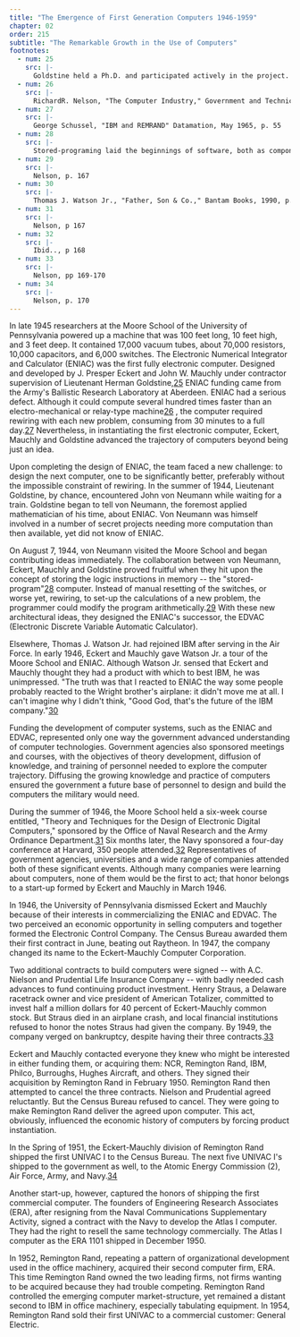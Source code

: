 ```yaml
---
title: "The Emergence of First Generation Computers 1946-1959"
chapter: 02
order: 215
subtitle: "The Remarkable Growth in the Use of Computers"
footnotes:
  - num: 25
    src: |-
      Goldstine held a Ph.D. and participated actively in the project.
  - num: 26
    src: |-
      RichardR. Nelson, "The Computer Industry," Government and Technical Progress: A Cross-Industry Analysis," Pergammon Press, 1982, p. 165
  - num: 27
    src: |-
      George Schussel, "IBM and REMRAND" Datamation, May 1965, p. 55
  - num: 28
    src: |-
      Stored-programing laid the beginnings of software, both as component and architecture.
  - num: 29
    src: |-
      Nelson, p. 167
  - num: 30
    src: |-
      Thomas J. Watson Jr., "Father, Son & Co.," Bantam Books, 1990, p.143
  - num: 31
    src: |-
      Nelson, p 167
  - num: 32
    src: |-
      Ibid.., p 168
  - num: 33
    src: |-
      Nelson, pp 169-170
  - num: 34
    src: |-
      Nelson, p. 170
---
```


In late 1945 researchers at the Moore School of the University of Pennsylvania powered up a machine that was 100 feet long, 10 feet high, and 3 feet deep. It contained 17,000 vacuum tubes, about 70,000 resistors, 10,000 capacitors, and 6,000 switches. The Electronic Numerical Integrator and Calculator (ENIAC) was the first fully electronic computer. Designed and developed by J. Presper Eckert and John W. Mauchly under contractor supervision of Lieutenant Herman Goldstine,<a name="fnloc25" href="#fn25">25</a> ENIAC funding came from the Army's Ballistic Research Laboratory at Aberdeen. ENIAC had a serious defect. Although it could compute several hundred times faster than an electro-mechanical or relay-type machine<a name="fnloc26" href="#fn26">26</a> , the computer required rewiring with each new problem, consuming from 30 minutes to a full day.<a name="fnloc27" href="#fn27">27</a> Nevertheless, in instantiating the first electronic computer, Eckert, Mauchly and Goldstine advanced the trajectory of computers beyond being just an idea.

Upon completing the design of ENIAC, the team faced a new challenge: to design the next computer, one to be significantly better, preferably without the impossible constraint of rewiring. In the summer of 1944, Lieutenant Goldstine, by chance, encountered John von Neumann while waiting for a train. Goldstine began to tell von Neumann, the foremost applied mathematician of his time, about ENIAC. Von Neumann was himself involved in a number of secret projects needing more computation than then available, yet did not know of ENIAC.

On August 7, 1944, von Neumann visited the Moore School and began contributing ideas immediately. The collaboration between von Neumann, Eckert, Mauchly and Goldstine proved fruitful when they hit upon the concept of storing the logic instructions in memory -- the "stored-program"<a name="fnloc28" href="#fn28">28</a> computer. Instead of manual resetting of the switches, or worse yet, rewiring, to set-up the calculations of a new problem, the programmer could modify the program arithmetically.<a name="fnloc29" href="#fn29">29</a> With these new architectural ideas, they designed the ENIAC's successor, the EDVAC (Electronic Discrete Variable Automatic Calculator).

Elsewhere, Thomas J. Watson Jr. had rejoined IBM after serving in the Air Force. In early 1946, Eckert and Mauchly gave Watson Jr. a tour of the Moore School and ENIAC. Although Watson Jr. sensed that Eckert and Mauchly thought they had a product with which to best IBM, he was unimpressed. "The truth was that I reacted to ENIAC the way some people probably reacted to the Wright brother's airplane: it didn't move me at all. I can't imagine why I didn't think, "Good God, that's the future of the IBM company."<a name="fnloc30" href="#fn30">30</a> 

Funding the development of computer systems, such as the ENIAC and EDVAC, represented only one way the government advanced understanding of computer technologies. Government agencies also sponsored meetings and courses, with the objectives of theory development, diffusion of knowledge, and training of personnel needed to explore the computer trajectory. Diffusing the growing knowledge and practice of computers ensured the government a future base of personnel to design and build the computers the military would need.

During the summer of 1946, the Moore School held a six-week course entitled, "Theory and Techniques for the Design of Electronic Digital Computers," sponsored by the Office of Naval Research and the Army Ordinance Department.<a name="fnloc31" href="#fn31">31</a> Six months later, the Navy sponsored a four-day conference at Harvard, 350 people attended.<a name="fnloc32" href="#fn32">32</a> Representatives of government agencies, universities and a wide range of companies attended both of these significant events. Although many companies were learning about computers, none of them would be the first to act; that honor belongs to a start-up formed by Eckert and Mauchly in March 1946.

In 1946, the University of Pennsylvania dismissed Eckert and Mauchly because of their interests in commercializing the ENIAC and EDVAC. The two perceived an economic opportunity in selling computers and together formed the Electronic Control Company. The Census Bureau awarded them their first contract in June, beating out Raytheon. In 1947, the company changed its name to the Eckert-Mauchly Computer Corporation.

Two additional contracts to build computers were signed -- with A.C. Nielson and Prudential Life Insurance Company -- with badly needed cash advances to fund continuing product investment. Henry Straus, a Delaware racetrack owner and vice president of American Totalizer, committed to invest half a million dollars for 40 percent of Eckert-Mauchly common stock. But Straus died in an airplane crash, and local financial institutions refused to honor the notes Straus had given the company. By 1949, the company verged on bankruptcy, despite having their three contracts.<a name="fnloc33" href="#fn33">33</a> 

Eckert and Mauchly contacted everyone they knew who might be interested in either funding them, or acquiring them: NCR, Remington Rand, IBM, Philco, Burroughs, Hughes Aircraft, and others. They signed their acquisition by Remington Rand in February 1950. Remington Rand then attempted to cancel the three contracts. Nielson and Prudential agreed reluctantly. But the Census Bureau refused to cancel. They were going to make Remington Rand deliver the agreed upon computer. This act, obviously, influenced the economic history of computers by forcing product instantiation.

In the Spring of 1951, the Eckert-Mauchly division of Remington Rand shipped the first UNIVAC I to the Census Bureau. The next five UNIVAC I's shipped to the government as well, to the Atomic Energy Commission (2), Air Force, Army, and Navy.<a name="fnloc34" href="#fn34">34</a> 

Another start-up, however, captured the honors of shipping the first commercial computer. The founders of Engineering Research Associates (ERA), after resigning from the Naval Communications Supplementary Activity, signed a contract with the Navy to develop the Atlas I computer. They had the right to resell the same technology commercially. The Atlas I computer as the ERA 1101 shipped in December 1950.

In 1952, Remington Rand, repeating a pattern of organizational development used in the office machinery, acquired their second computer firm, ERA. This time Remington Rand owned the two leading firms, not firms wanting to be acquired because they had trouble competing. Remington Rand controlled the emerging computer market-structure, yet remained a distant second to IBM in office machinery, especially tabulating equipment. In 1954, Remington Rand sold their first UNIVAC to a commercial customer: General Electric.

